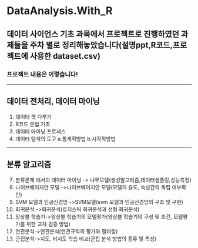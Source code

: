 # DataAnalysis.With_R
## 데이터 사이언스 기초 과목에서 프로젝트로 진행하였던 과제들을 주차 별로 정리해놓았습니다(설명ppt,R코드,프로젝트에 사용한 dataset.csv)
### 프로젝트 내용은 이렇습니다!
--------------------------------------------------------------
## 데이터 전처리, 데이터 마이닝
1. 데이터 셋 다루기
2. R코드 문법 기초
3. 데이터 마이닝 프로세스
5. 데이터 탐색의 도구 a.통계적방법 b.시각적방법
---------------------------------------------------------------
## 분류 알고리즘
7. 분류문제 에서의 데이터 마이닝 -> 나무모델(생성알고리즘,데이터샘플링,성능측정)
8. 나이브베이지안 모델 ->나이브베이지안 모델(모델의 유도, 속성간의 독립 여부확인)
9. SVM 모델과 인공신경망 ->SVM모델(svm 모델과 인공신경망의 구조 및 구현)
10. 회귀분석 ->회귀분석(로지스틱 회귀분석과 선형 회귀분석)
11. 앙상블 학습기->앙상블 학습기의 모델평가(앙상블 학습기의 구성 및 조건, 모델평가를 위한 교차 검증 방법)
12. 연관분석->연관분석(연관규칙의 평가와 필터링)
13. 군집분석->지도, 비지도 학습 비교(군집 분석 방법의 종류 및 특성)

